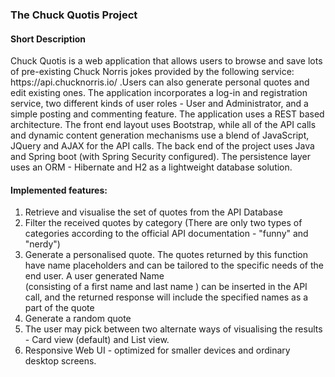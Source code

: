 <h3>The Chuck Quotis Project</h3>


<h4>Short Description</h4>
<p>Chuck Quotis is a web application that allows users to browse and save lots of pre-existing Chuck Norris jokes provided by the following service: https://api.chucknorris.io/ .Users can also generate personal quotes and edit existing ones. The application incorporates a log-in and registration service, two different kinds of user roles - User and Administrator, and a simple posting and commenting feature. The application uses a REST based architecture. The front end layout uses Bootstrap, while all of the API calls and dynamic content generation mechanisms use a blend of JavaScript, JQuery and AJAX for the API calls. The back end of the project uses Java and Spring boot (with Spring Security configured). The persistence layer uses an ORM - Hibernate and H2 as a lightweight database solution.</p>
<h4>Implemented features:</h4>
<ol>
<li>Retrieve and visualise the set of quotes from the API Database</li>
<li>Filter the received quotes by category (There are only two types of categories according to the official API documentation - "funny" and "nerdy")</li>
<li>Generate a personalised quote. The quotes returned by this function have name placeholders and can be tailored to the specific needs of the end user. A user generated Name</li>
(consisting of a first name and last name ) can be inserted in the API call, and the returned response will include the specified names as a part of the quote</li>
<li>Generate a random quote</li>
<li>The user may pick between two alternate ways of visualising the results - Card view (default) and List view.</li>
<li>Responsive Web UI - optimized for smaller devices and ordinary desktop screens.  </li>
</ol>
